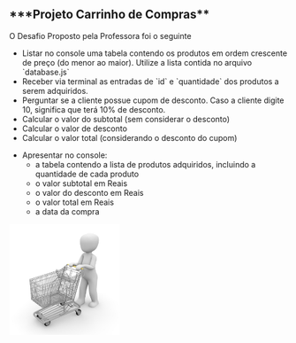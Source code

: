 <h2 align="justify">***Projeto Carrinho de Compras**</h2>

<p align="justify">O Desafio Proposto pela Professora foi o seguinte

<ul>
<li> Listar no console uma tabela contendo os produtos em ordem crescente de preço (do menor ao maior). Utilize a lista contida no arquivo `database.js`</li>

<li>Receber via terminal as entradas de `id` e `quantidade` dos produtos a serem adquiridos.</li>

<li> Perguntar se a cliente possue cupom de desconto. Caso a cliente digite 10, significa que terá 10% de desconto.</li>

<li>Calcular o valor do subtotal (sem considerar o desconto)</li>

<li> Calcular o valor de desconto</li>

<li> Calcular o valor total (considerando o desconto do cupom)</li>

</ul>

- Apresentar no console:
  - a tabela contendo a lista de produtos adquiridos, incluindo a quantidade de cada produto
  - o valor subtotal em Reais
  - o valor do desconto em Reais
  - o valor total em Reais
  - a data da compra
</p>

<img src="imgcarrinho.jpg" alt="alt text" width="200"/>

